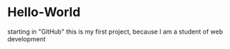 # Hello-World
starting in "GitHub" this is my first project, because I am a student of web development

